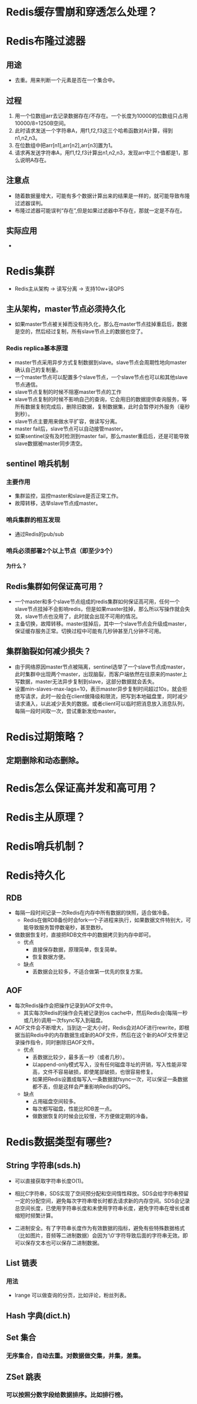 # Redis缓存雪崩和穿透怎么处理？


# Redis布隆过滤器
## 用途
- 去重。用来判断一个元素是否在一个集合中。
## 过程
1. 用一个位数组arr去记录数据存在/不存在。一个长度为10000的位数组只占用10000/8=1250B空间。
2. 此时请求发送一个字符串A，用f1,f2,f3这三个哈希函数对A计算，得到n1,n2,n3。
3. 在位数组中把arr[n1],arr[n2],arr[n3]置为1。
4. 请求再发送字符串A，用f1,f2,f3计算出n1,n2,n3，发现arr中三个值都是1，那么说明A存在。

## 注意点
- 随着数据量增大，可能有多个数据计算出来的结果是一样的，就可能导致布隆过滤器误判。
- 布隆过滤器可能误判“存在”,但是如果过滤器中不存在，那就一定是不存在。

## 实际应用
- 

# Redis集群
- Redis主从架构 -> 读写分离 -> 支持10w+读QPS
## 主从架构，master节点必须持久化
- 如果master节点被关掉而没有持久化，那么在master节点挂掉重启后，数据是空的，然后经过复制，所有slave节点上的数据也空了。
  
### Redis replica基本原理
- master节点采用异步方式复制数据到slave。slave节点会周期性地向master确认自己的复制量。
- 一个master节点可以配置多个slave节点，一个slave节点也可以和其他slave节点通信。
- slave节点复制的时候不阻塞master节点的工作
- slave节点复制的时候不影响自己的查询，它会用旧的数据提供查询服务，等所有数据复制完成后，删除旧数据，复制数据集，此时会暂停对外服务（毫秒到秒）。
- slave节点主要用来做水平扩容，做读写分离。
- master fail后，slave节点可以自动接管master。
- 如果sentinel没有及时检测到master fail，那么master重启后，还是可能导致slave数据被master同步清空。

## sentinel 哨兵机制
### 主要作用
- 集群监控，监控master和slave是否正常工作。
- 故障转移，选举slave节点成master。

### 哨兵集群的相互发现
- 通过Redis的pub/sub

### 哨兵必须部署2个以上节点（即至少3个）
#### 为什么？

## Redis集群如何保证高可用？
- 一个master和多个slave节点组成的redis集群如何保证高可用，任何一个slave节点挂掉不会影响redis，但是如果master挂掉，那么所以写操作就会失效，slave节点也没用了，此时就会出现不可用的情况。
- 主备切换，故障转移。master挂掉后，其中一个slave节点会升级成master，保证缓存服务正常。切换过程中可能有几秒钟甚至几分钟不可用。

## 集群脑裂如何减少损失？
- 由于网络原因master节点被隔离，sentinel选举了一个slave节点成master，此时集群中出现两个master，出现脑裂，而客户端依然在往原来的master上写数据，master无法异步复制到slave，这部分数据就会丢失。
- 设置min-slaves-max-lags=10，表示master异步复制时间超过10s，就会拒绝写请求，此时一般会在client做降级和限流，把写到本地磁盘里，同时减少请求涌入，以此减少丢失的数据。或者client可以临时把消息放入消息队列，每隔一段时间取一次，尝试重新发给master。


# Redis过期策略？
## 定期删除和动态删除。

# Redis怎么保证高并发和高可用？

# Redis主从原理？

# Redis哨兵机制？

# Redis持久化
## RDB
- 每隔一段时间记录一次Redis在内存中所有数据的快照，适合做冷备。
  - Redis在做RDB备份时会fork一个子进程来执行，如果数据文件特别大，可能导致服务暂停数毫秒，甚至数秒。
- 做数据恢复时，直接把RDB文件中的数据拷贝到内存中即可。
  - 优点
    - 直接保存数据，原理简单，恢复简单。
    - 恢复数据方便。
  - 缺点
    - 丢数据会比较多，不适合做第一优先的恢复方案。

## AOF
- 每次Redis操作会把操作记录到AOF文件中。
  - 其实每次Redis的操作会先被记录到os cache中，然后Redis会(每隔一秒或几秒)调用一次fsync写入到磁盘。
- AOF文件会不断增大，当到达一定大小时，Redis会对AOF进行rewrite，即根据当前Redis中的内存数据生成新的AOF文件，然后在这个新的AOF文件里记录操作指令，同时删除旧AOF文件。
  - 优点
    - 丢数据比较少，最多丢一杪（或者几秒）。
    - 以append-only模式写入，没有任何磁盘寻址的开销，写入性能非常高，文件不容易破损，即使尾部破损，也很容易修复。
    - 如果把Redis设置成每写入一条数据就fsync一次，可以保证一条数据都不丢，但是这样会严重影响Redis的QPS。
  - 缺点
    - 占用磁盘空间较多。
    - 每次都写磁盘，性能比RDB差一点。
    - 做数据恢复的时候会比较慢，不方便做定期的冷备。

# Redis数据类型有哪些?
## String 字符串(sds.h)

- 可以直接获取字符串长度O(1)。
- 相比C字符串，SDS实现了空间预分配和空间惰性释放。SDS会给字符串预留一定的分配空间，避免每次字符串增长时都去请求新的内存空间。SDS会记录总空间长度，已使用字符串长度和未使用字符串长度，避免字符串在增长或者缩短时频繁计算。

- 二进制安全。有了字符串长度作为有效数据的指标，避免有些特殊数据格式（比如图片，音频等二进制数据）会因为'\0'字符导致后面的字符串无效。即可以保存文本也可以保存二进制数据。

## List 链表
### 用法
- lrange 可以做查询的分页，比如评论，粉丝列表。

## Hash 字典(dict.h)


## Set 集合
### 无序集合，自动去重。对数据做交集，并集，差集。

## ZSet 跳表
### 可以按照分数字段给数据排序。比如排行榜。





